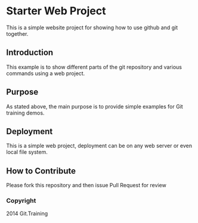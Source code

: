# Starter Web Project

This is a simple website project for
showing how to use github and git together.

## Introduction

This example is to show different parts of the 
git repository and various commands using 
a web project.

## Purpose

As stated above, the main purpose is to provide 
simple examples for Git training demos.

## Deployment

This is a simple  web project, deployment can be
on any web server or even local file system.

## How to Contribute

Please fork this repository and then issue Pull Request for review
### Copyright

2014 Git.Training
